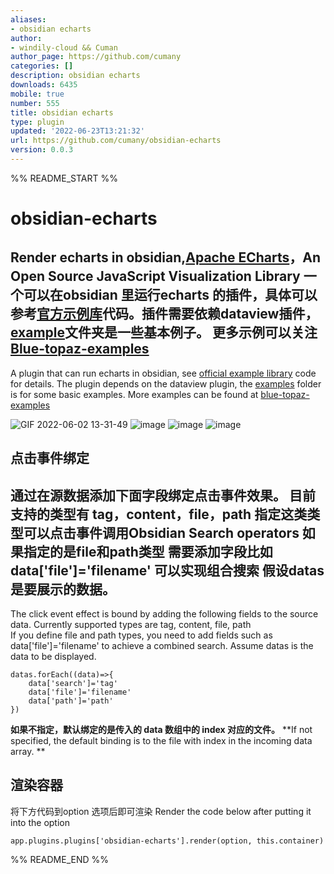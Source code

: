 ```yaml
---
aliases:
- obsidian echarts
author:
- windily-cloud && Cuman
author_page: https://github.com/cumany
categories: []
description: obsidian echarts
downloads: 6435
mobile: true
number: 555
title: obsidian echarts
type: plugin
updated: '2022-06-23T13:21:32'
url: https://github.com/cumany/obsidian-echarts
version: 0.0.3
---
```


%% README_START %%

# obsidian-echarts
 Render echarts in obsidian,[Apache ECharts](https://echarts.apache.org/en/index.html)，An Open Source JavaScript Visualization Library
一个可以在obsidian 里运行echarts 的插件，具体可以参考[官方示例库](https://echarts.apache.org/examples/en/index.html)代码。插件需要依赖dataview插件，[example](https://github.com/cumany/obsidian-echarts/tree/main/example)文件夹是一些基本例子。 更多示例可以关注[Blue-topaz-examples](https://github.com/cumany/Blue-topaz-examples)
---
A plugin that can run echarts in obsidian, see [official example library](https://echarts.apache.org/examples/en/index.html) code for details. The plugin depends on the dataview plugin, the [examples](https://github.com/cumany/obsidian-echarts/tree/main/example) folder is for some basic examples. More examples can be found at [blue-topaz-examples](https://github.com/cumany/Blue-topaz-examples)

![GIF 2022-06-02 13-31-49](https://user-images.githubusercontent.com/42957010/171559841-cfa4e5e2-69be-4506-a32f-beac33842052.gif)
![image](https://user-images.githubusercontent.com/42957010/171442642-fce4d273-ee06-4a3b-bb8c-e312f8763ce6.png)
![image](https://user-images.githubusercontent.com/42957010/171442781-67127459-5c35-4535-a80c-1c79059c3853.png)
![image](https://user-images.githubusercontent.com/42957010/171444744-5ba1e0e8-b01c-4f4b-b9e1-4ef448ded02f.png)


## 点击事件绑定

通过在源数据添加下面字段绑定点击事件效果。
目前支持的类型有 tag，content，file，path 指定这类类型可以点击事件调用Obsidian Search operators
如果指定的是file和path类型 需要添加字段比如 data['file']='filename' 可以实现组合搜索
假设datas是要展示的数据。
---
The click event effect is bound by adding the following fields to the source data.
Currently supported types are tag, content, file, path  
If you define file and path types, you need to add fields such as data['file']='filename' to achieve a combined search.
Assume datas is the data to be displayed.


```
datas.forEach((data)=>{
	data['search']='tag'
	data['file']='filename'
	data['path']='path'
})
```

**如果不指定，默认绑定的是传入的 data 数组中的 index 对应的文件。**
**If not specified, the default binding is to the file with index in the incoming data array. **

## 渲染容器
将下方代码到option 选项后即可渲染
Render the code below after putting it into the option
```
app.plugins.plugins['obsidian-echarts'].render(option, this.container)
```



%% README_END %%